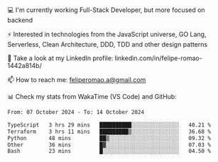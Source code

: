 💻 I'm currently working Full-Stack Developer, but more focused on backend

⚡ Interested in technologies from the JavaScript universe, GO Lang, Serverless, Clean Architecture, DDD, TDD and other design patterns

👥 Take a look at my LinkedIn profile: linkedin.com/in/felipe-romao-1442a814b/

📫 How to reach me: feliperomao.a@gmail.com

📊 Check my stats from WakaTime (VS Code) and GitHub:

<!--START_SECTION:waka-->

```txt
From: 07 October 2024 - To: 14 October 2024

TypeScript   3 hrs 29 mins   ██████████░░░░░░░░░░░░░░░   40.21 %
Terraform    3 hrs 11 mins   █████████▒░░░░░░░░░░░░░░░   36.68 %
Python       48 mins         ██▒░░░░░░░░░░░░░░░░░░░░░░   09.32 %
Other        36 mins         █▓░░░░░░░░░░░░░░░░░░░░░░░   07.03 %
Bash         23 mins         █░░░░░░░░░░░░░░░░░░░░░░░░   04.50 %
```

<!--END_SECTION:waka-->
